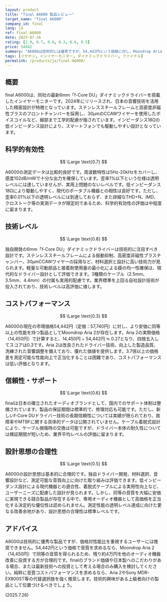 ```yaml
---
layout: product
title: "final A6000 製品レビュー"
target_name: "final A6000"
company_id: final
lang: ja
ref: final-A6000
date: 2025-07-26
rating: [2.9, 0.7, 0.8, 0.3, 0.6, 0.5]
price: 54442
summary: "A6000は技術的には優秀ですが、54,442円という価格に対し、Moondrop Aria 2（14,450円）で同等以上の音質が得られるためコストパフォーマンスは低いです。"
tags: [イヤホン, インイヤーモニター, ダイナミックドライバー, ファイナル]
permalink: /products/ja/final-A6000/
---
```

## 概要

final A6000は、同社の最新6mm「f-Core DU」ダイナミックドライバーを搭載したインイヤーモニターです。2024年にリリースされ、日本の音響技術を活用した精密設計が特徴となっています。ステンレススチールフレームと高密度非磁性ブラスのフロントチャンバーを採用し、30μmのCCAWワイヤーを使用したボイスコイルなど、細部まで工学的配慮が施されています。インピーダンス18Ωの低インピーダンス設計により、スマートフォンでも駆動しやすい設計となっています。

## 科学的有効性

$$ \Large \text{0.7} $$

A6000の測定データは比較的良好です。周波数特性は5Hz-20kHzをカバーし、感度102dB/mWで十分な出力を確保しています。歪率1%以下という仕様は透明レベルには達していませんが、実用上問題のないレベルです。低インピーダンス18Ωにより駆動しやすく、現代のポータブル機器との相性は良好です。ただし、歪率0.01%以下の透明レベルには到達しておらず、また詳細なTHD+N、IMD、クロストーク等の実測データが限定的であるため、科学的有効性の評価は中程度に留まります。

## 技術レベル

$$ \Large \text{0.8} $$

独自開発の6mm「f-Core DU」ダイナミックドライバーは技術的に注目すべき設計です。ステンレススチールフレームによる振動抑制、高密度非磁性ブラスチャンバー、30μmCCAWワイヤーの採用など、材料選択と設計に高い技術力が見られます。軽量な可動部品と接着剤使用量の最小化による膜の均一性確保は、現代的なドライバー設計として評価できます。3種類のケーブル（2.5mm、3.5mm、4.4mm）の付属も実用的配慮です。業界標準を上回る自社設計技術が投入されており、技術レベルは高評価に値します。

## コストパフォーマンス

$$ \Large \text{0.3} $$

A6000の現在の市場価格54,442円（定価：57,740円）に対し、より安価に同等以上の性能を持つ製品としてMoondrop Aria 2が存在します。Aria 2の実勢価格（14,450円）で計算すると、14,450円 ÷ 54,442円 ≒ 0.27となり、四捨五入してスコアは0.3です。Aria 2は改良されたドライバー技術、向上した製造品質、洗練された音響調整を備えており、優れた価値を提供します。3.7倍以上の価格差を測定可能な性能向上で正当化することは困難であり、コストパフォーマンスは低い評価となります。

## 信頼性・サポート

$$ \Large \text{0.6} $$

finalは日本の確立されたオーディオブランドとして、国内でのサポート体制は整備されています。製品の保証期間は標準的で、修理対応も可能です。ただし、新しいf-Core DUドライバー技術の長期信頼性については実績が限られており、故障率やMTBFに関する具体的データは公開されていません。ケーブル着脱式設計により、ケーブル損傷時の交換は可能ですが、ドライバー本体の耐久性については検証期間が短いため、業界平均レベルの評価に留まります。

## 設計思想の合理性

$$ \Large \text{0.5} $$

A6000の設計思想は基本的に合理的です。独自ドライバー開発、材料選択、音響設計など、測定可能な音質向上に向けた取り組みは評価できます。低インピーダンス設計による現代機器との適合性、着脱式ケーブルによる実用性向上など、ユーザーニーズに配慮した設計が見られます。しかし、同等の音質を大幅に安価に実現できる競合製品が存在する中で、専用オーディオ機器として高価格を正当化する決定的な優位性は認められません。測定性能の透明レベル達成に向けた更なる改善余地があり、設計思想の合理性は標準レベルです。

## アドバイス

A6000は技術的に優秀な製品ですが、価格対性能比を重視するユーザーには推奨できません。54,442円という価格で音質を求めるなら、Moondrop Aria 2（14,450円）で同等の音質を得られるため、残り約4万円を他のオーディオ機器改善に投資する方が合理的です。finalのブランド価値や日本製へのこだわりがある場合、または最新技術への投資として考える場合のみ購入を検討してください。純粋に音質コストパフォーマンスを求めるなら、Aria 2やSony MDR-EX800ST等の代替選択肢を強く推奨します。技術的興味がある上級者向けの製品として位置づけるべきでしょう。

(2025.7.26)
